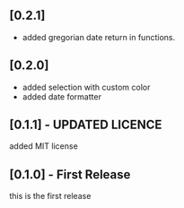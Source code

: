 ## [0.2.1]
* added gregorian date return in functions.

## [0.2.0]
* added selection with custom color
* added date formatter

## [0.1.1] - UPDATED LICENCE  

added MIT license

## [0.1.0] - First Release

this is the first release
